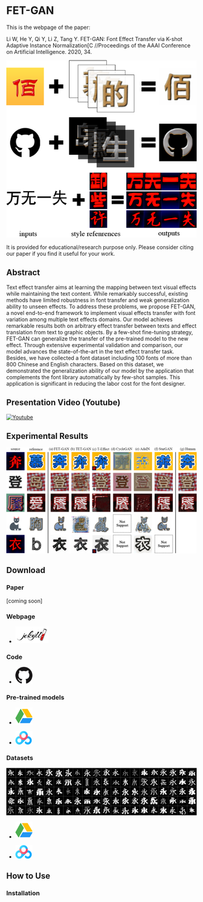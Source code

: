 # FET-GAN

This is the webpage of the paper:

Li W, He Y, Qi Y, Li Z, Tang Y. FET-GAN: Font Effect Transfer via K-shot Adaptive Instance Normalization[C //Proceedings of the AAAI Conference on Artificial Intelligence. 2020, 34.

![](./docs/imgs/func.png)

It is provided for educational/research purpose only. Please consider citing our paper if you find it useful for your work.

## Abstract

Text effect transfer aims at learning the mapping between text visual effects while maintaining the text content. 
While remarkably successful, existing methods have limited robustness in font transfer and weak generalization ability to unseen effects. 
To address these problems, we propose FET-GAN, a novel end-to-end framework to implement visual effects transfer with font variation among multiple text effects domains. 
Our model achieves remarkable results both on arbitrary effect transfer between texts and effect translation from text to graphic objects. 
By a few-shot fine-tuning strategy, FET-GAN can generalize the transfer of the pre-trained model to the new effect. 
Through extensive experimental validation and comparison, our model advances the state-of-the-art in the text effect transfer task. 
Besides, we have collected a font dataset including 100 fonts of more than 800 Chinese and English characters. 
Based on this dataset, we demonstrated the generalization ability of our model by the application that complements the font library automatically by few-shot samples. 
This application is significant in reducing the labor cost for the font designer. 

## Presentation Video (Youtube)

[![Youtube](http://img.youtube.com/vi/txYmA5ePDOM/0.jpg)](http://www.youtube.com/watch?v=txYmA5ePDOM "AAAI 2020 oral presentation FET-GAN")

## Experimental Results
![](./docs/imgs/contrast.png)

## Download

### Paper
[coming soon]

### Webpage
<ul>
	<li>
		<p>
			<a href="https://liweileev.github.io/FET-GAN/">
				<img src="./docs/imgs/jekyll.png" height="45" alt="Google Drive Datasets">
			</a>
		</p>
	</li>
</ul>	


### Code
<ul>
	<li>
		<p>
			<a href="https://github.com/liweileev/FET-GAN">
				<img src="./docs/imgs/github.png" width="45" alt="Google Drive Datasets">
			</a>
		</p>
	</li>
</ul>	


### Pre-trained models
<ul>
	<li>
		<p>
			<a href="https://drive.google.com/drive/folders/13kqa8miU97IMsIyM-KpBmr1kd8nHWUJy">
				<img src="./docs/imgs/GoogleDrive.svg" width="45" alt="Google Drive Datasets">
			</a>
		</p>
	</li>
	<li>
		<p>
			<a href="https://pan.baidu.com/s/1403BzONK60QSf0v2aoRNFg">
				<img src="./docs/imgs/BaiduDrive.png" width="45" alt="Baidu Drive  Datasets">
			</a>
		</p>
	</li>
</ul>


### Datasets
![](./docs/imgs/Fonts-100.png)

<ul>
	<li>
		<p>
			<a href="https://drive.google.com/open?id=1OcOSTg29IY9UDCEB2gL4d3ALpUyvzD-2">
				<img src="./docs/imgs/GoogleDrive.svg" width="45" alt="Google Drive Datasets">
			</a>
		</p>
	</li>
	<li>
		<p>
			<a href="https://pan.baidu.com/s/1xhKpuSqHWxLlll9Rwf_7cA">
				<img src="./docs/imgs/BaiduDrive.png" width="45" alt="Baidu Drive  Datasets">
			</a>
		</p>
	</li>
</ul>

## How to Use

### Installation


<!--## Citation-->



